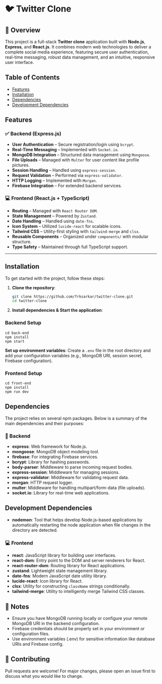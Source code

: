 # 🐦 Twitter Clone

## 📖 Overview

This project is a full-stack **Twitter clone** application built with **Node.js**, **Express**, and **React.js**. It combines modern web technologies to deliver a complete social media experience, featuring secure user authentication, real-time messaging, robust data management, and an intuitive, responsive user interface.

## Table of Contents

-   [Features](#features)
-   [Installation](#installation)
-   [Dependencies](#dependencies)
-   [Development Dependencies](#development-dependencies)

## Features

### ✅ Backend (Express.js)

-   **User Authentication** – Secure registration/login using `bcrypt`.
-   **Real-Time Messaging** – Implemented with `Socket.io`.
-   **MongoDB Integration** – Structured data management using `Mongoose`.
-   **File Uploads** – Managed with `Multer` for user content like profile pictures.
-   **Session Handling** – Handled using `express-session`.
-   **Request Validation** – Performed via `express-validator`.
-   **HTTP Logging** – Implemented with `Morgan`.
-   **Firebase Integration** – For extended backend services.

### 💻 Frontend (React.js + TypeScript)

-   **Routing** – Managed with `React Router DOM`.
-   **State Management** – Powered by `Zustand`.
-   **Date Handling** – Handled using `date-fns`.
-   **Icon System** – Utilized `lucide-react` for scalable icons.
-   **Tailwind CSS** – Utility-first styling with `tailwind-merge` and `clsx`.
-   **Reusable Components** – Organized under `components/` with modular structure.
-   **Type Safety** – Maintained through full TypeScript support.

---

## Installation

To get started with the project, follow these steps:

1. **Clone the repository**:

    ```bash
    git clone https://github.com/frksarkar/twitter-clone.git
    cd twitter-clone
    ```

2. **Install dependencies & Start the application**:

### Backend Setup

    cd back-end
    npm install
    npm start

**Set up environment variables**: Create a `.env` file in the root directory and add your configuration variables (e.g., MongoDB URI, session secret, Firebase configuration).

### Frontend Setup

    cd front-end
    npm install
    npm run dev

## Dependencies

The project relies on several npm packages. Below is a summary of the main dependencies and their purposes:

### 🔧 Backend

-   **express**: Web framework for Node.js.
-   **mongoose**: MongoDB object modeling tool.
-   **firebase**: For integrating Firebase services.
-   **bcrypt**: Library for hashing passwords.
-   **body-parser**: Middleware to parse incoming request bodies.
-   **express-session**: Middleware for managing sessions.
-   **express-validator**: Middleware for validating request data.
-   **morgan**: HTTP request logger.
-   **multer**: Middleware for handling multipart/form-data (file uploads).
-   **socket.io**: Library for real-time web applications.

## Development Dependencies

-   **nodemon**: Tool that helps develop Node.js-based applications by automatically restarting the node application when file changes in the directory are detected.

### 💻 Frontend

-   **react**: JavaScript library for building user interfaces.
-   **react-dom**: Entry point to the DOM and server renderers for React.
-   **react-router-dom**: Routing library for React applications.
-   **zustand**: Lightweight state management library.
-   **date-fns**: Modern JavaScript date utility library.
-   **lucide-react**: Icon library for React.
-   **clsx**: Utility for constructing `className` strings conditionally.
-   **tailwind-merge**: Utility to intelligently merge Tailwind CSS classes.

## 📌 Notes

-   Ensure you have MongoDB running locally or configure your remote MongoDB URI in the backend configuration.
-   Firebase credentials should be properly set in your environment or configuration files.
-   Use environment variables (.env) for sensitive information like database URIs and Firebase config.

## 🤝 Contributing

Pull requests are welcome! For major changes, please open an issue first to discuss what you would like to change.
